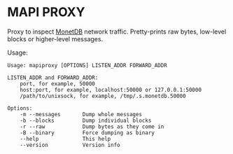 MAPI PROXY
==========

Proxy to inspect [MonetDB] network traffic.
Pretty-prints raw bytes, low-level blocks or higher-level messages.

Usage:

```plain
Usage: mapiproxy [OPTIONS] LISTEN_ADDR FORWARD_ADDR

LISTEN_ADDR and FORWARD_ADDR:
    port, for example, 50000
    host:port, for example, localhost:50000 or 127.0.0.1:50000
    /path/to/unixsock, for example, /tmp/.s.monetdb.50000

Options:
    -m --messages       Dump whole messages
    -b --blocks         Dump individual blocks
    -r --raw            Dump bytes as they come in
    -B --binary         Force dumping as binary
    --help              This help
    --version           Version info
```

[MonetDB]: https://www.monetdb.org/